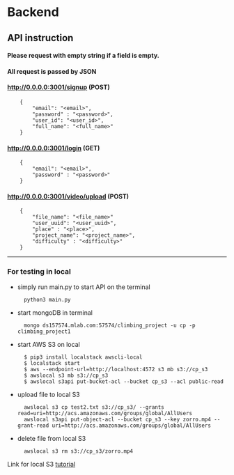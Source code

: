 # Backend

## API instruction
#### Please request with empty string if a field is empty.

#### All request is passed by JSON

#### http://0.0.0.0:3001/signup (POST)

        {
            "email": "<email>",
            "password" : "<password>",
            "user_id": "<user_id>",
            "full_name": "<full_name>"
        }


#### http://0.0.0.0:3001/login (GET)

        {
            "email": "<email>",
            "password" : "<password>"
        }


#### http://0.0.0.0:3001/video/upload (POST)

        {
            "file_name": "<file_name>"
            "user_uuid": "<user_uuid>",
            "place" : "<place>",
            "project_name": "<project_name>",
            "difficulty" : "<difficulty>"
        }


------------

### For testing in local
- simply run main.py to start API on the terminal

        python3 main.py

- start mongoDB in terminal

        mongo ds157574.mlab.com:57574/climbing_project -u cp -p climbing_project1

- start AWS S3 on local

        $ pip3 install localstack awscli-local
        $ localstack start
        $ aws --endpoint-url=http://localhost:4572 s3 mb s3://cp_s3
        $ awslocal s3 mb s3://cp_s3
        $ awslocal s3api put-bucket-acl --bucket cp_s3 --acl public-read


- upload file to local S3

        awslocal s3 cp test2.txt s3://cp_s3/ --grants read=uri=http://acs.amazonaws.com/groups/global/AllUsers
        awslocal s3api put-object-acl --bucket cp_s3 --key zorro.mp4 --grant-read uri=http://acs.amazonaws.com/groups/global/AllUsers


- delete file from local S3

        awslocal s3 rm s3://cp_s3/zorro.mp4

Link for local S3 [tutorial](https://medium.com/@andyalky/developing-aws-apps-locally-with-localstack-7f3d64663ce4 "tutorial")